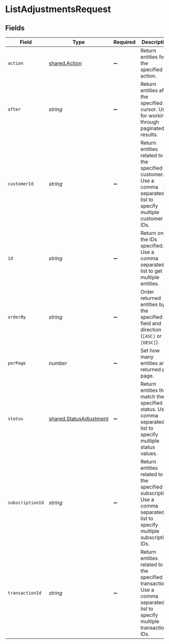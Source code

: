 # ListAdjustmentsRequest


## Fields

| Field                                                                                                                   | Type                                                                                                                    | Required                                                                                                                | Description                                                                                                             | Example                                                                                                                 |
| ----------------------------------------------------------------------------------------------------------------------- | ----------------------------------------------------------------------------------------------------------------------- | ----------------------------------------------------------------------------------------------------------------------- | ----------------------------------------------------------------------------------------------------------------------- | ----------------------------------------------------------------------------------------------------------------------- |
| `action`                                                                                                                | [shared.Action](../../../sdk/models/shared/action.md)                                                                   | :heavy_minus_sign:                                                                                                      | Return entities for the specified action.                                                                               |                                                                                                                         |
| `after`                                                                                                                 | *string*                                                                                                                | :heavy_minus_sign:                                                                                                      | Return entities after the specified cursor. Used for working through paginated results.                                 |                                                                                                                         |
| `customerId`                                                                                                            | *string*                                                                                                                | :heavy_minus_sign:                                                                                                      | Return entities related to the specified customer. Use a comma separated list to specify multiple customer IDs.         | ctm_01gt25aq4b2zcfw12szwtjrbdt                                                                                          |
| `id`                                                                                                                    | *string*                                                                                                                | :heavy_minus_sign:                                                                                                      | Return only the IDs specified. Use a comma separated list to get multiple entities.                                     |                                                                                                                         |
| `orderBy`                                                                                                               | *string*                                                                                                                | :heavy_minus_sign:                                                                                                      | Order returned entities by the specified field and direction (`[ASC]` or `[DESC]`).                                     |                                                                                                                         |
| `perPage`                                                                                                               | *number*                                                                                                                | :heavy_minus_sign:                                                                                                      | Set how many entities are returned per page.                                                                            |                                                                                                                         |
| `status`                                                                                                                | [shared.StatusAdjustment](../../../sdk/models/shared/statusadjustment.md)                                               | :heavy_minus_sign:                                                                                                      | Return entities that match the specified status. Use a comma separated list to specify multiple status values.          |                                                                                                                         |
| `subscriptionId`                                                                                                        | *string*                                                                                                                | :heavy_minus_sign:                                                                                                      | Return entities related to the specified subscription. Use a comma separated list to specify multiple subscription IDs. | sub_01gvne45dvdhg5gdxrz6hh511r                                                                                          |
| `transactionId`                                                                                                         | *string*                                                                                                                | :heavy_minus_sign:                                                                                                      | Return entities related to the specified transaction. Use a comma separated list to specify multiple transaction IDs.   | txn_01gw225vv6tjbb5gnt062a3k5v                                                                                          |